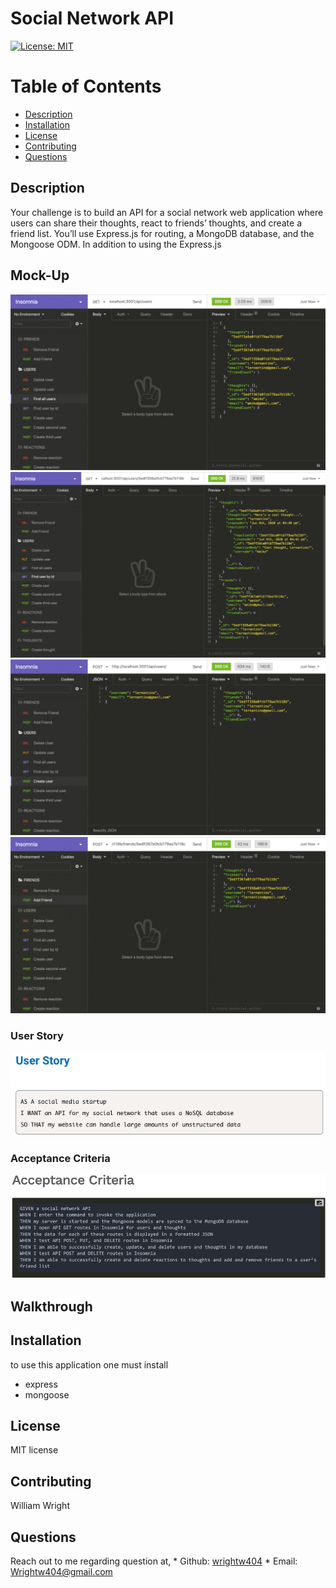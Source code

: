 # Social Network API

[![License: MIT](https://img.shields.io/badge/License-MIT-blue.svg)](https://opensource.org/licenses/MIT)

# Table of Contents 
* [Description](#description) 
* [Installation](#installation)
* [License](#license)
* [Contributing](#contributing)
* [Questions](#questions)
        
## Description 
Your challenge is to build an API for a social network web application where users can share their thoughts, react to friends’ thoughts, and create a friend list. You’ll use Express.js for routing, a MongoDB database, and the Mongoose ODM. In addition to using the Express.js

## Mock-Up
![](images/gifDemo1.gif)
![](images/gifDemo2.gif)
![](images/gifDemo3.gif)
![](images/gifDemo4.gif)

### User Story 
![](images/imgUser.png)

### Acceptance Criteria 
![](images/imgAcceptance.png)

## Walkthrough 


## Installation
to use this application one must install 
* express
* mongoose

## License 
MIT license 

## Contributing 
William Wright

## Questions
Reach out to me regarding question at,
    * Github: <a href="https://github.com/wrightw404">wrightw404</a>
    * Email: <a href="mailto:Wrightw404@gmail.com">Wrightw404@gmail.com</a>